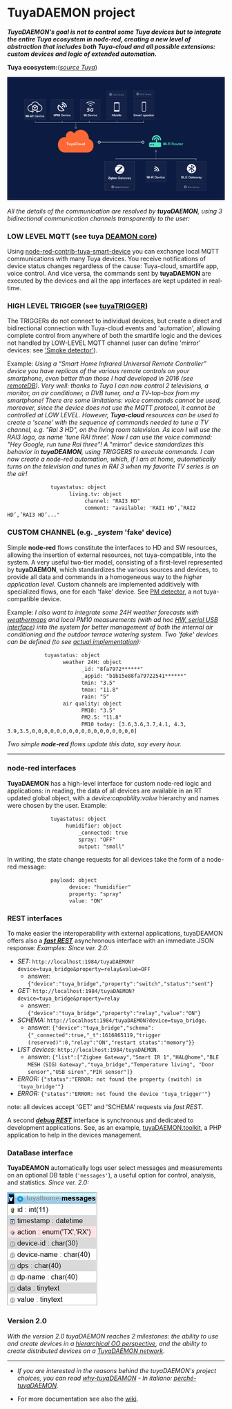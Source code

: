 # TuyaDAEMON project

_**TuyaDAEMON's goal is not to control some Tuya devices but to integrate the entire Tuya ecosystem in node-red, creating a new level of abstraction that includes both Tuya-cloud and all possible extensions: custom devices and logic of extended automation.**_

**Tuya ecosystem:**([_source Tuya_](https://developer.tuya.com/en/docs/iot/open-api/platform-overview/solution-overview))

![](https://github.com/msillano/tuyaDAEMON/blob/main/pics/network_architecture.png)


_All the details of the communication are resolved by **tuyaDAEMON**, using 3 bidirectional communication channels transparently to the user:_

### LOW LEVEL MQTT (see tuya [DEAMON core](./tuyaDAEMON/README.md))

Using [node-red-contrib-tuya-smart-device](https://github.com/vinodsr/node-red-contrib-tuya-smart-device) you can exchange local MQTT communications with many Tuya devices. You receive notifications of device status changes regardless of the cause: Tuya-cloud, smartlife app, voice control. And vice versa, the commands sent by **tuyaDAEMON** are executed by the devices and all the app interfaces are kept updated in real-time. 

### HIGH LEVEL TRIGGER (see [tuyaTRIGGER](./tuyaTRIGGER/README.md))
The TRIGGERs do not connect to individual devices, but create a direct and bidirectional connection with Tuya-cloud events and 'automation', allowing complete control from anywhere of both the smartlife logic and the devices not handled by LOW-LEVEL MQTT channel (user can define 'mirror' devices: see ['Smoke detector'](https://github.com/msillano/tuyaDAEMON/wiki/mirror-device-'Smoke_Detector':-case-study)).

  Example: _Using a “Smart Home Infrared Universal Remote Controller” device you have replicas of the various remote controls on your smartphone, even better than those I had developed in 2016 (see [remoteDB](https://github.com/msillano/remotesDB)). Very well: thanks to Tuya I can now control 2 televisions, a monitor, an air conditioner, a DVB tuner, and a TV-top-box from my smartphone! There are some limitations: voice commands cannot be used, moreover, since the device does not use the MQTT protocol, it cannot be controlled at LOW LEVEL._
  _However, **Tuya-cloud** resources can be used to create a 'scene' with the sequence of commands needed to tune a TV channel, e.g. "Rai 3 HD", on the living room television. As icon I will use the RAI3 logo, as name 'tune RAI three'. Now I can use the voice command: "Hey Google, run tune Rai three"!_
  _A_ "mirror" device _standardizes this behavior in **tuyaDEAMON**, using TRIGGERS to execute commands. I can now create a node-red automation, which, if I am at home, automatically turns on the television and tunes in RAI 3 when my favorite TV series is on the air!_
````  
              tuyastatus: object
                    living.tv: object
                         channel: "RAI3 HD"
                         comment: "available: 'RAI1 HD’,’RAI2 HD’,’RAI3 HD’..."
````

### CUSTOM CHANNEL (e.g. __system_ 'fake' device)

Simple **node-red** flows constitute the interfaces to HD and SW resources, allowing the insertion of external resources, not tuya-compatible, into the system. A very useful two-tier model, consisting of a first-level represented by **tuyaDAEMON**, which standardizes the various sources and devices, to provide all data and commands in a homogeneous way to the _higher application level_. Custom channels are implemented additively with specialized flows, one for each 'fake' device. See [PM detector](https://github.com/msillano/tuyaDAEMON/wiki/custom-device-'PM-detector':-case-study), a not tuya-compatible device.

Example: _I also want to integrate some 24H weather forecasts with [weathermaps](https://openweathermap.org/) and local PM10 measurements (with ad hoc [HW, serial USB interface](https://www.banggood.com/search/pm2.5-pm10-detector-module-dust-sensor-2.8-inch-lcd.html)) into the system for better management of both the internal air conditioning and the outdoor terrace watering system. Two 'fake' devices can be defined (to see [actual implementation](https://github.com/msillano/tuyaDAEMON/wiki/custom-device-'PM-detector':-case-study)):_ 
````
            tuyastatus: object
                  weather 24H: object
                        _id: "8fa7972******"
                        _appid: "b1b15e88fa79722541******"
                        tmin: "3.5"
                        tmax: "11.8"
                        rain: "5"
                  air quality: object
                        PM10: "3.5"
                        PM2.5: "11.8"
                        PM10 today: [3.6,3.6,3.7,4.1, 4.3, 3.9,3.5,0,0,0,0,0,0,0,0,0,0,0,0,0,0,0,0,0]
````

  _Two simple **node-red** flows update this data, say every hour._

----------------------

### node-red interfaces

**TuyaDAEMON** has a high-level interface for custom node-red logic and applications: in reading, the data of all devices are available in an RT updated global object, with a _device:capability:value_ hierarchy and names were chosen by the user.
Example:
````
              tuyastatus: object
                   humidifier: object
                       _connected: true
                       spray: "OFF"
                       output: "small"
````
In writing, the state change requests for all devices take the form of a node-red message:
````
              payload: object
                    device: "humidifier"
                    property: "spray"
                    value: "ON"
````
### REST interfaces

To make easier the interoperability with external applications, tuyaDEAMON offers also a [_**fast REST**_](https://github.com/msillano/tuyaDAEMON/wiki/tuyaDAEMON-REST) asynchronous interface with an immediate JSON response:
_Examples:_
 _Since ver. 2.0:_
 - _SET:_ `http://localhost:1984/tuyaDAEMON?device=tuya_bridge&property=relay&value=OFF`
     - answer: `{"device":"tuya_bridge","property":"switch","status":"sent"}`
 - _GET:_ `http://localhost:1984/tuyaDAEMON?device=tuya_bridge&property=relay`
     - answer: `{"device":"tuya_bridge","property":"relay","value":"ON"}`
 - _SCHEMA:_ `http://localhost:1984/tuyaDAEMON?device=tuya_bridge`.
     - answer: `{"device":"tuya_bridge","schema":{"_connected":true,"_t":1616865119,"trigger (reserved)":0,"relay":"ON","restart status":"memory"}}`
 - _LIST devices:_ `http://localhost:1984/tuyaDAEMON`.
    - answer: `{"list":["Zigbee Gateway","Smart IR 1","HAL@home","BLE MESH（SIG）Gateway","tuya_bridge","Temperature living", "Door sensor","USB siren","PIR sensor"]}`
 - _ERROR:_   `{"status":"ERROR: not found the property (switch) in 'tuya_bridge'"}`
 - _ERROR:_   `{"status":"ERROR: not found the device 'tuya_trigger'"}`
  
note: all devices accept 'GET' and 'SCHEMA' requests via _fast REST_. 

A second [_**debug REST**_](https://github.com/msillano/tuyaDAEMON/wiki/tuyaDAEMON-REST) interface is synchronous and dedicated to development applications.
See, as an example, [tuyaDAEMON.toolkit](https://github.com/msillano/tuyaDAEMON/wiki/tuyaDAEMON-toolkit), a PHP application to help in the devices management.

### DataBase interface

 **TuyaDEAMON** automatically logs user select messages and measurements on an optional DB table (`'messages'`), a useful option for control, analysis, and statistics.
  _Since ver. 2.0:_
 
 ![](https://github.com/msillano/tuyaDAEMON/blob/main/pics/dbtuyathome02.jpg)
 
### Version 2.0
 
_With the version 2.0 tuyaDAEMON reaches 2 milestones: the ability to use and create devices in a [hierarchical OO perspective](https://github.com/msillano/tuyaDAEMON/wiki/ver.-2.0--Network-and-OO#oo-extensions), and the ability to create distributed devices on a [TuyaDAEMON network](https://github.com/msillano/tuyaDAEMON/wiki/ver.-2.0--Network-and-OO#networking-tuyadaemon)._
 
--------------------------------------------
- _If you are interested in the reasons behind the tuyaDAEMON's project choices, you can read [why-tuyaDEAMON](https://github.com/msillano/tuyaDAEMON/wiki/why-tuyaDAEMON-%3F) - In italiano: [perché-tuyaDAEMON](perché-tuyaDEAMON.pdf)._ 

- For more documentation see also the [wiki](https://github.com/msillano/tuyaDAEMON/wiki).

